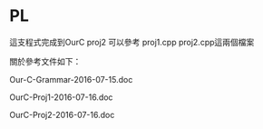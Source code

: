 # PL

這支程式完成到OurC proj2 
可以參考 proj1.cpp proj2.cpp這兩個檔案

關於參考文件如下：

Our-C-Grammar-2016-07-15.doc

OurC-Proj1-2016-07-16.doc

OurC-Proj2-2016-07-16.doc

